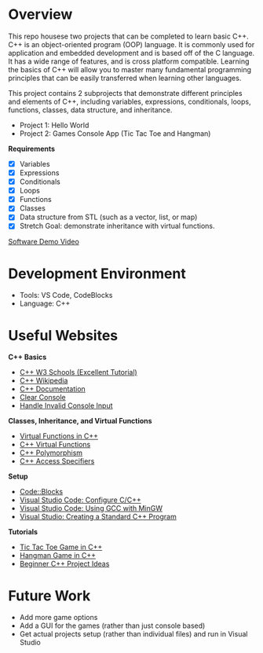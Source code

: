# Overview

This repo housese two projects that can be completed to learn basic C++. C++ is an object-oriented program (OOP) language. It is commonly used for application and embedded development and is based off of the C language. It has a wide range of features, and is cross platform compatible. Learning the basics of C++ will allow you to master many fundamental programming principles that can be easily transferred when learning other languages.

This project contains 2 subprojects that demonstrate different principles and elements of C++, including variables, expressions, conditionals, loops, functions, classes, data structure, and inheritance.

- Project 1: Hello World
- Project 2: Games Console App (Tic Tac Toe and Hangman)

**Requirements**

- [x] Variables
- [x] Expressions
- [x] Conditionals
- [x] Loops
- [x] Functions
- [x] Classes
- [x] Data structure from STL (such as a vector, list, or map)
- [x] Stretch Goal: demonstrate inheritance with virtual functions.

[Software Demo Video](https://youtu.be/iakPW1WJny0)

# Development Environment

- Tools: VS Code, CodeBlocks
- Language: C++

# Useful Websites

**C++ Basics**

- [C++ W3 Schools (Excellent Tutorial)](https://www.w3schools.com/cpp/default.asp)
- [C++ Wikipedia](https://en.wikipedia.org/wiki/C%2B%2B)
- [C++ Documentation](https://cplusplus.com/doc/tutorial/basic_io/#google_vignette)
- [Clear Console](https://stackoverflow.com/questions/22246898/how-do-you-clear-the-screen-in-a-console-application-written-in-c)
- [Handle Invalid Console Input](https://isocpp.org/wiki/faq/input-output#istream-and-ignore)

**Classes, Inheritance, and Virtual Functions**

- [Virtual Functions in C++](https://www.geeksforgeeks.org/virtual-function-cpp/)
- [C++ Virtual Functions](https://www.programiz.com/cpp-programming/virtual-functions)
- [C++ Polymorphism](https://www.programiz.com/cpp-programming/polymorphism)
- [C++ Access Specifiers](https://www.w3schools.com/cpp/cpp_access_specifiers.asp)

**Setup**

- [Code::Blocks](https://www.codeblocks.org/downloads/binaries/)
- [Visual Studio Code: Configure C/C++](https://code.visualstudio.com/docs/languages/cpp)
- [Visual Studio Code: Using GCC with MinGW](https://code.visualstudio.com/docs/cpp/config-mingw#_prerequisites)
- [Visual Studio: Creating a Standard C++ Program](https://learn.microsoft.com/en-us/cpp/windows/walkthrough-creating-a-standard-cpp-program-cpp?view=msvc-170)

**Tutorials**

- [Tic Tac Toe Game in C++](https://www.youtube.com/watch?v=dv_75WfQ1rA)
- [Hangman Game in C++](https://codereview.stackexchange.com/questions/268810/hangman-game-coded-in-c)
- [Beginner C++ Project Ideas](https://www.simplilearn.com/tutorials/cpp-tutorial/cpp-projects-for-beginners)

# Future Work

- Add more game options
- Add a GUI for the games (rather than just console based)
- Get actual projects setup (rather than individual files) and run in Visual Studio
